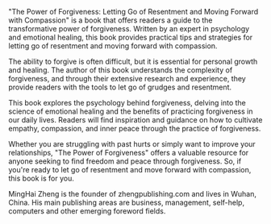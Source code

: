 
"The Power of Forgiveness: Letting Go of Resentment and Moving Forward with Compassion" is a book that offers readers a guide to the transformative power of forgiveness. Written by an expert in psychology and emotional healing, this book provides practical tips and strategies for letting go of resentment and moving forward with compassion.

The ability to forgive is often difficult, but it is essential for personal growth and healing. The author of this book understands the complexity of forgiveness, and through their extensive research and experience, they provide readers with the tools to let go of grudges and resentment.

This book explores the psychology behind forgiveness, delving into the science of emotional healing and the benefits of practicing forgiveness in our daily lives. Readers will find inspiration and guidance on how to cultivate empathy, compassion, and inner peace through the practice of forgiveness.

Whether you are struggling with past hurts or simply want to improve your relationships, "The Power of Forgiveness" offers a valuable resource for anyone seeking to find freedom and peace through forgiveness. So, if you're ready to let go of resentment and move forward with compassion, this book is for you.

MingHai Zheng is the founder of zhengpublishing.com and lives in Wuhan, China. His main publishing areas are business, management, self-help, computers and other emerging foreword fields.
